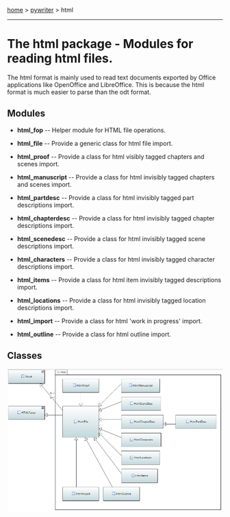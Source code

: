 [home](../../index) > [pywriter](pywriter) > html

---

# The html package - Modules for reading html files.

The html format is mainly used to read text documents exported by Office 
applications like OpenOffice and LibreOffice. This is because the html format 
is much easier to parse than the odt format.

## Modules
 
- **html_fop** -- Helper module for HTML file operations.

- **html_file** -- Provide a generic class for html file import.

- **html_proof** -- Provide a class for html visibly tagged chapters and scenes import.

- **html_manuscript** -- Provide a class for html invisibly tagged chapters and scenes import.

- **html_partdesc** -- Provide a class for html invisibly tagged part descriptions import.

- **html_chapterdesc** -- Provide a class for html invisibly tagged chapter descriptions import.

- **html_scenedesc** -- Provide a class for html invisibly tagged scene descriptions import.

- **html_characters** -- Provide a class for html invisibly tagged character descriptions import.

- **html_items** -- Provide a class for html item invisibly tagged descriptions import.

- **html_locations** -- Provide a class for html invisibly tagged location descriptions import.

- **html_import** -- Provide a class for html 'work in progress' import.

- **html_outline** -- Provide a class for html outline import.

## Classes

![html package class diagram](img/html_package_class_diagram.png)